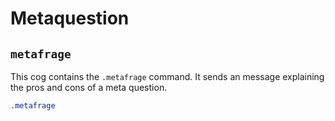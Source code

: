 # Metaquestion

## `metafrage`
This cog contains the `.metafrage` command. It sends an message explaining the pros and cons of a meta question.

```css
.metafrage
```
